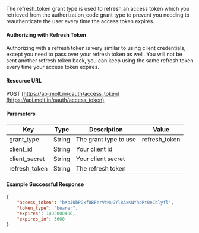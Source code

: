The refresh_token grant type is used to refresh an access token which you retrieved from the authorization_code grant type to prevent you needing to reauthenticate the user every time the access token expires.

#### Authorizing with Refresh Token
Authorizing with a refresh token is very similar to using client credentials, except you need to pass over your refresh token as well. You will not be sent another refresh token back, you can keep using the same refresh token every time your access token expires.

#### Resource URL
POST [https://api.molt.in/oauth/access_token](https://api.molt.in/oauth/access_token)

#### Parameters
Key | Type | Description | Value
--- | ---- | ----------- | -----
grant_type | String | The grant type to use | refresh_token
client_id | String | Your client id
client_secret | String | Your client secret
refresh_token | String | The refresh token

<!--code-->
#### Example Successful Response
``` json
{
    "access_token": "bXbJUbPGxfDBFerVtMuGYl8AxKNYhdRt0eCblyfl",
    "token_type": "bearer",
    "expires": 1405000406,
    "expires_in": 3600
}
```
<!--/code-->